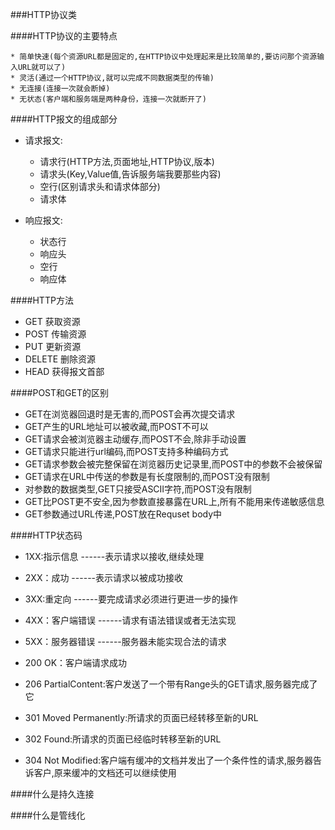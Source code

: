 ###HTTP协议类


####HTTP协议的主要特点
    
    * 简单快速(每个资源URL都是固定的,在HTTP协议中处理起来是比较简单的,要访问那个资源输入URL就可以了)
    * 灵活(通过一个HTTP协议,就可以完成不同数据类型的传输)
    * 无连接(连接一次就会断掉)
    * 无状态(客户端和服务端是两种身份，连接一次就断开了)


####HTTP报文的组成部分
    
* 请求报文:
            
    * 请求行(HTTP方法,页面地址,HTTP协议,版本)
    * 请求头(Key,Value值,告诉服务端我要那些内容)
    * 空行(区别请求头和请求体部分)
    * 请求体        
        
        
* 响应报文:

    * 状态行
    * 响应头
    * 空行
    * 响应体
    

####HTTP方法

 * GET    获取资源
 * POST   传输资源
 * PUT    更新资源
 * DELETE 删除资源
 * HEAD   获得报文首部

####POST和GET的区别

* GET在浏览器回退时是无害的,而POST会再次提交请求
* GET产生的URL地址可以被收藏,而POST不可以
* GET请求会被浏览器主动缓存,而POST不会,除非手动设置
* GET请求只能进行url编码,而POST支持多种编码方式
* GET请求参数会被完整保留在浏览器历史记录里,而POST中的参数不会被保留
* GET请求在URL中传送的参数是有长度限制的,而POST没有限制
* 对参数的数据类型,GET只接受ASCII字符,而POST没有限制
* GET比POST更不安全,因为参数直接暴露在URL上,所有不能用来传递敏感信息
* GET参数通过URL传递,POST放在Requset body中



####HTTP状态码

* 1XX:指示信息   ------表示请求以接收,继续处理
* 2XX：成功      ------表示请求以被成功接收
* 3XX:重定向     ------要完成请求必须进行更进一步的操作
* 4XX：客户端错误 ------请求有语法错误或者无法实现
* 5XX：服务器错误 ------服务器未能实现合法的请求



* 200 OK：客户端请求成功
* 206 PartialContent:客户发送了一个带有Range头的GET请求,服务器完成了它
* 301 Moved Permanently:所请求的页面已经转移至新的URL
* 302 Found:所请求的页面已经临时转移至新的URL
* 304 Not Modified:客户端有缓冲的文档并发出了一个条件性的请求,服务器告诉客户,原来缓冲的文档还可以继续使用


####什么是持久连接


####什么是管线化

